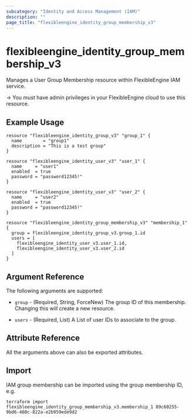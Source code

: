 ```yaml
---
subcategory: "Identity and Access Management (IAM)"
description: ""
page_title: "flexibleengine_identity_group_membership_v3"
---
```


# flexibleengine_identity_group_membership_v3

Manages a User Group Membership resource within FlexibleEngine IAM service.

-> You *must* have admin privileges in your FlexibleEngine cloud to use this resource.

## Example Usage

```hcl
resource "flexibleengine_identity_group_v3" "group_1" {
  name        = "group1"
  description = "This is a test group"
}

resource "flexibleengine_identity_user_v3" "user_1" {
  name     = "user1"
  enabled  = true
  password = "password12345!"
}

resource "flexibleengine_identity_user_v3" "user_2" {
  name     = "user2"
  enabled  = true
  password = "password12345!"
}

resource "flexibleengine_identity_group_membership_v3" "membership_1" {
  group = flexibleengine_identity_group_v3.group_1.id
  users = [
    flexibleengine_identity_user_v3.user_1.id,
    flexibleengine_identity_user_v3.user_2.id
  ]
}
```

## Argument Reference

The following arguments are supported:

* `group` - (Required, String, ForceNew) The group ID of this membership. Changing this will create a new resource.

* `users` - (Required, List) A List of user IDs to associate to the group.

## Attribute Reference

All the arguments above can also be exported attributes.

## Import

IAM group membership can be imported using the group membership ID, e.g.

```shell
terraform import flexibleengine_identity_group_membership_v3.membership_1 89c60255-9bd6-460c-822a-e2b959ede9d2
```
